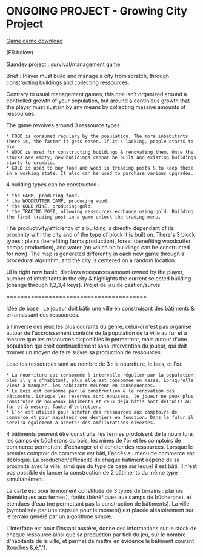# ONGOING PROJECT - Growing City Project

[Game demo download](https://www.dropbox.com/s/a89yp3p4e5z50va/BUILD.zip?dl=0)

(FR below)

Gamdev project : survival/management game

Brief : Player must build and manage a city from scratch, through constructing buildings and collecting ressources.

Contrary to usual management games, this one isn't organized around a controlled growth of your population, but around a continious growth that the player must sustain by any means by collecting massive amounts of ressources.

The game revolves around 3 ressource types :

	* FOOD is consumed regulary by the population. The more inhabitants there is, the faster it gets eaten. If it's lacking, people starts to die.
	* WOOD is used for constructing buildings & renovating them. Once the stocks are empty, new buildings cannot be built and existing buildings starts to crumble.
	* GOLD is used to buy food and wood in treading posts & to keep these in a working state. It also can be used to purchase various upgrades.

4 building types can be constructed :

	* the FARM, producing food.
	* the WOODCUTTER CAMP, producing wood.
	* the GOLD MINE, producing gold.
	* the TRADING POST, allowing ressources exchange using gold. Building the first trading post in a game unlock the trading menu.
The productivity/efficiency of a building is directly dependant of its proximity with the city and of the type of block it is built on. There's 3 block types : plains (benefiting farms production), forest (benefiting woodcutter camps production),
and water (on which no buildings can be constructed for now). The map is generated differently in each new game through a procedural algorithm, and the city is centered on a random location.

UI is right now basic, displays ressources amount owned by the player, number of inhabitants in the city & highlights the current selected building (change through 1,2,3,4 keys).
Projet de jeu de gestion/survie


========================================


Idée de base : Le joueur doit bâtir une ville en construisant des bâtiments & en amassant des ressources.

à l'inverse des jeux les plus courants du genre, celui-ci n'est pas organisé autour de l'accroissement contrôlé de la population de la ville au fur et à mesure que les ressources disponibles le permettent,
mais autour d'une population qui croît continuellement sans intervention du joueur, qui doit trouver un moyen de faire suivre sa production de ressources.

Lesdites ressources sont au nombre de 3 : la nourriture, le bois, et l'or.

	* La nourriture est consommée à intervalle régulier par la population; plus il y a d'habitant, plus elle est consommée en masse. Lorsqu'elle vient à manquer, les habitants meurent en conséquences.
	* Le bois est consommé par la construction & la renovation des bâtiments. Lorsque les réserves sont épuisées, le joueur ne peux plus construire de nouveaux bâtiments et ceux déjà bâtis sont détruits au fur et à mesure, faute d'entretien.
	* L'or est utilisé pour acheter des ressources aux comptoirs de commerce et pour maintenir ces derniers en fonction. Dans le futur il servira également à acheter des améliorations diverses.

4 bâtiments peuvent être construits: les fermes produisent de la nourriture, les camps de bûcherons du bois, les mines de l'or et les comptoirs de commerce permettent d'échanger et d'acheter des ressources.
Lorsque le premier comptoir de commerce est bâti, l'accès au menu de commerce est débloqué.
La production/efficacité de chaque bâtiment dépend de sa proximité avec la ville, ainsi que du type de case sur lequel il est bâti. Il n'est pas possible de lancer la construction de 2 bâtiments du même type simultanément.

La carte est pour le moment constituée de 3 types de terrains : plaines (bénéfiques aux fermes), forêts (bénéfiques aux camps de bûcherons), et étendues d'eau (ne permettant pas la construction de bâtiments).
La ville (symbolisée par une capsule pour le moment) est placée aléatoirement sur le terrain généré par un algorithme simple.

L'interface est pour l'instant austère, donne des informations sur le stock de chaque ressource ainsi que sa production par tick du jeu, sur le nombre d'habitants de la ville, et permet de mettre en évidence le bâtiment courant (touches &,é,",').



